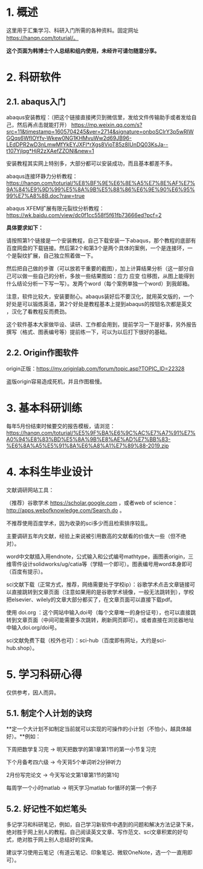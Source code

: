 

# 1. 概述

这里用于汇集学习、科研入门所需的各种资料。固定网址 https://hanqn.com/toturial/。 

**这个页面为韩博士个人总结和组内使用，未经许可请勿随意分享。**

# 2. 科研软件

## 2.1. abaqus入门
   
abaqus安装教程：（把这个链接直接拷贝到微信里，发给文件传输助手或者发给自己，然后再点击就能打开）
https://mp.weixin.qq.com/s?src=11&timestamp=1605704245&ver=2714&signature=onboSCIrY3p5wRIWGQqs6WfIOYfv-Wkew0NG1KHMvuWw2d69JB96-LEdDPR2wD3nLmwMfYkEYJXFl*rXgs8VioT85z8IUnDQ03KsJa--t107Yjlqg*HjR2zXAefZZONl&new=1   

安装教程其实网上特别多，大部分都可以安装成功，而且基本都差不多。

abaqus连接环静力分析教程：https://hanqn.com/toturial/%E8%BF%9E%E6%8E%A5%E7%8E%AF%E7%9A%84%E9%9D%99%E5%8A%9B%E5%88%86%E6%9E%90%E6%95%99%E7%A8%8B.doc?raw=true

abaqus XFEM扩展有限元裂纹分析教程：https://wk.baidu.com/view/dc0f1cc558f5f61fb73666ed?pcf=2

**具体要求如下：** 

请按照第1个链接是一个安装教程，自己下载安装一下abaqus，那个教程的底部有百度网盘的下载链接。然后第2个和第3个是两个具体的案例，一个是连接环，一个是裂纹扩展，自己独立照着做一下。

然后把自己做的步骤（可以放若干重要的截图），加上计算结果分析（这一部分自己可以做一些自己的分析，多放一些结果图如：应力 应变 位移图，从图上能得到什么结论分析一下写一写）。发两个word（每个案例单独一个word）到我邮箱。

注意，软件比较大，安装要耐心。abaqus装好后不要汉化，就用英文版的，一个好处是可以锻炼英语，第2个好处是教程基本上提到abaqus的按钮名次都是英文 ，汉化了看教程反而费劲。

这个软件基本大家做毕设、读研、工作都会用到，提前学习一下是好事，另外报告撰写（格式、图表编号等）提前练一下，可以为以后打下很好的基础。

## 2.2. Origin作图软件

origin正版：https://my.originlab.com/forum/topic.asp?TOPIC_ID=22328      

盗版origin容易造成死机，并且作图极慢。

# 3. 基本科研训练

每年5月份结束时候要交的报告模板，请浏览：https://hanqn.com/toturial/%E5%9F%BA%E6%9C%AC%E7%A7%91%E7%A0%94%E8%83%BD%E5%8A%9B%E8%AE%AD%E7%BB%83-%E6%8A%A5%E5%91%8A%E6%A8%A1%E7%89%88-2019.zip

# 4. 本科生毕业设计

<!-- 锚点： https://hanqn.com/toturial/index.html#4-%E6%9C%AC%E7%A7%91%E7%94%9F%E6%AF%95%E4%B8%9A%E8%AE%BE%E8%AE%A1  --> 

文献调研网站工具：

（推荐）谷歌学术 https://scholar.google.com  ，或者web of science：http://apps.webofknowledge.com/Search.do  。

不推荐使用百度学术，因为收录的sci多少而且检索排序较乱。

主要调研五年内文献，经验上来说被引用数高的文献看的价值大一些（但不绝对）。

word中文献插入用endnote，公式输入和公式编号mathtype，画图表origin，三维零件设计solidworks/ug/catia等（学精一个即可）。图表编号用word本身即可（百度有提示）。

sci文献下载（正常方式，推荐，网络需要处于学校ip）：谷歌学术点击文章链接可以直接跳转到文章页面（注意如果用的是谷歌学术镜像，一般无法跳转到），学校把elsevier、wilely的文章大部分都买了，在文章页面可以直接下载pdf。

使用 doi.org ：这个网站中输入doi号（每个文章唯一的身份证号），也可以直接跳转到文章页面（中间可能需要多次跳转，刷新网页即可）。或者直接在浏览器地址中输入doi.org/doi号。

sci文献免费下载（校外也可）：sci-hub（百度即有网址，大约是sci-hub.shop）。

# 5. 学习科研心得

仅供参考，因人而异。

## 5.1. 制定个人计划的诀窍

**定一个大计划不如制定当前就可以实现的可操作的小计划（不怕小，越具体越好）。**例如：

下周把数学复习完 → 明天把数学的第1章第1节的第一小节复习完

下个月备考四六级 → 今天背5个单词听2分钟听力

2月份写完论文 → 今天写论文第1章第1节的第1句

每周学一个小时matlab → 明天学习matlab for循环的第一个例子

## 5.2. 好记性不如烂笔头

多记学习和科研笔记，例如，自己学习新软件中遇到的问题和解决方法记录下来，绝对胜于网上别人的教程。自己阅读英文文章、写作范文、sci文章积累的好句式，绝对胜于网上别人总结好的宝典。

建议学习使用云笔记（有道云笔记、印象笔记、微软OneNote，选一个一直用即可）。

